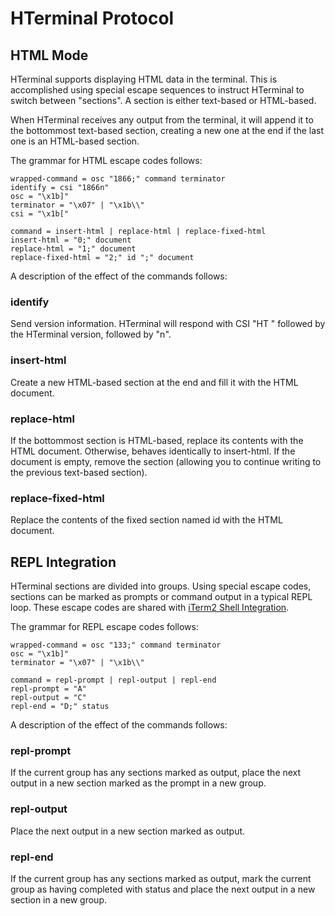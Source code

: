 # HTerminal Protocol

## HTML Mode

HTerminal supports displaying HTML data in the terminal. This is accomplished using special escape sequences to instruct HTerminal to switch between "sections". A section is either text-based or HTML-based.

When HTerminal receives any output from the terminal, it will append it to the bottommost text-based section, creating a new one at the end if the last one is an HTML-based section.

The grammar for HTML escape codes follows:

```
wrapped-command = osc "1866;" command terminator
identify = csi "1866n"
osc = "\x1b]"
terminator = "\x07" | "\x1b\\"
csi = "\x1b["

command = insert-html | replace-html | replace-fixed-html
insert-html = "0;" document
replace-html = "1;" document
replace-fixed-html = "2;" id ";" document
```

A description of the effect of the commands follows:

### identify
Send version information. HTerminal will respond with CSI "HT " followed by the HTerminal version, followed by "n".

### insert-html
Create a new HTML-based section at the end and fill it with the HTML document.

### replace-html
If the bottommost section is HTML-based, replace its contents with the HTML document. Otherwise, behaves identically to insert-html. If the document is empty, remove the section (allowing you to continue writing to the previous text-based section).

### replace-fixed-html
Replace the contents of the fixed section named id with the HTML document.

## REPL Integration

HTerminal sections are divided into groups. Using special escape codes, sections can be marked as prompts or command output in a typical REPL loop. These escape codes are shared with [iTerm2 Shell Integration](https://www.iterm2.com/shell_integration.html).

The grammar for REPL escape codes follows:

```
wrapped-command = osc "133;" command terminator
osc = "\x1b]"
terminator = "\x07" | "\x1b\\"

command = repl-prompt | repl-output | repl-end
repl-prompt = "A"
repl-output = "C"
repl-end = "D;" status
```

A description of the effect of the commands follows:

### repl-prompt
If the current group has any sections marked as output, place the next output in a new section marked as the prompt in a new group.

### repl-output
Place the next output in a new section marked as output.

### repl-end
If the current group has any sections marked as output, mark the current group as having completed with status and place the next output in a new section in a new group.

